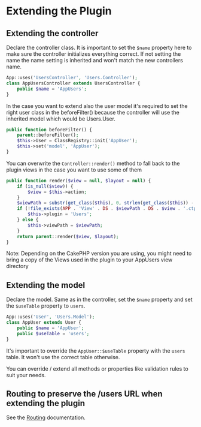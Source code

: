 Extending the Plugin
====================

Extending the controller
------------------------

Declare the controller class. It is important to set the ```$name``` property here to make sure the controller initializes everything correct. If not setting the name the name setting is inherited and won't match the new controllers name.

```php
App::uses('UsersController', 'Users.Controller');
class AppUsersController extends UsersController {
	public $name = 'AppUsers';
}
```

In the case you want to extend also the user model it's required to set the right user class in the beforeFilter() because the controller will use the inherited model which would be Users.User.

```php
public function beforeFilter() {
	parent::beforeFilter();
	$this->User = ClassRegistry::init('AppUser');
	$this->set('model', 'AppUser');
}
```

You can overwrite the ```Controller::render()``` method to fall back to the plugin views in the case you want to use some of them

```php
public function render($view = null, $layout = null) {
	if (is_null($view)) {
		$view = $this->action;
	}
	$viewPath = substr(get_class($this), 0, strlen(get_class($this)) - 10);
	if (!file_exists(APP . 'View' . DS . $viewPath . DS . $view . '.ctp')) {
		$this->plugin = 'Users';
	} else {
		$this->viewPath = $viewPath;
	}
	return parent::render($view, $layout);
}
```

Note: Depending on the CakePHP version you are using, you might need to bring a copy of the Views used in the plugin to your AppUsers view directory

Extending the model
-------------------

Declare the model. Same as in the controller, set the ```$name``` property and set the ```$useTable``` property to ```users```.

```php
App::uses('User', 'Users.Model');
class AppUser extends User {
	public $name = 'AppUser';
	public $useTable = 'users';
}
```

It's important to override the ```AppUser::$useTable``` property with the ```users``` table. It won't use the correct table otherwise.

You can override / extend all methods or properties like validation rules to suit your needs.

Routing to preserve the /users URL when extending the plugin
------------------------------------------------------------

See the [Routing](Routing.md) documentation.